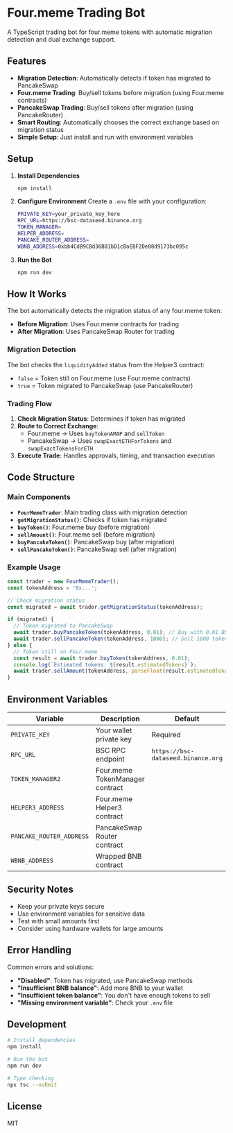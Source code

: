 # Four.meme Trading Bot

A TypeScript trading bot for four.meme tokens with automatic migration detection and dual exchange support.

## Features

- **Migration Detection**: Automatically detects if token has migrated to PancakeSwap
- **Four.meme Trading**: Buy/sell tokens before migration (using Four.meme contracts)
- **PancakeSwap Trading**: Buy/sell tokens after migration (using PancakeRouter)
- **Smart Routing**: Automatically chooses the correct exchange based on migration status
- **Simple Setup**: Just install and run with environment variables

## Setup

1. **Install Dependencies**
   ```bash
   npm install
   ```

2. **Configure Environment**
   Create a `.env` file with your configuration:
   ```bash
   PRIVATE_KEY=your_private_key_here
   RPC_URL=https://bsc-dataseed.binance.org
   TOKEN_MANAGER=
   HELPER_ADDRESS=
   PANCAKE_ROUTER_ADDRESS=
   WBNB_ADDRESS=0xbb4CdB9CBd36B01bD1cBaEBF2De08d9173bc095c
   ```

3. **Run the Bot**
   ```bash
   npm run dev
   ```

## How It Works

The bot automatically detects the migration status of any four.meme token:

- **Before Migration**: Uses Four.meme contracts for trading
- **After Migration**: Uses PancakeSwap Router for trading

### Migration Detection

The bot checks the `liquidityAdded` status from the Helper3 contract:
- `false` = Token still on Four.meme (use Four.meme contracts)
- `true` = Token migrated to PancakeSwap (use PancakeRouter)

### Trading Flow

1. **Check Migration Status**: Determines if token has migrated
2. **Route to Correct Exchange**:
   - Four.meme → Uses `buyTokenAMAP` and `sellToken`
   - PancakeSwap → Uses `swapExactETHForTokens` and `swapExactTokensForETH`
3. **Execute Trade**: Handles approvals, timing, and transaction execution

## Code Structure

### Main Components

- **`FourMemeTrader`**: Main trading class with migration detection
- **`getMigrationStatus()`**: Checks if token has migrated
- **`buyToken()`**: Four.meme buy (before migration)
- **`sellAmount()`**: Four.meme sell (before migration)
- **`buyPancakeToken()`**: PancakeSwap buy (after migration)
- **`sellPancakeToken()`**: PancakeSwap sell (after migration)

### Example Usage

```typescript
const trader = new FourMemeTrader();
const tokenAddress = '0x...';

// Check migration status
const migrated = await trader.getMigrationStatus(tokenAddress);

if (migrated) {
  // Token migrated to PancakeSwap
  await trader.buyPancakeToken(tokenAddress, 0.01); // Buy with 0.01 BNB
  await trader.sellPancakeToken(tokenAddress, 1000); // Sell 1000 tokens
} else {
  // Token still on Four.meme
  const result = await trader.buyToken(tokenAddress, 0.01);
  console.log(`Estimated tokens: ${result.estimatedTokens}`);
  await trader.sellAmount(tokenAddress, parseFloat(result.estimatedTokens));
}
```

## Environment Variables

| Variable | Description | Default |
|----------|-------------|---------|
| `PRIVATE_KEY` | Your wallet private key | Required |
| `RPC_URL` | BSC RPC endpoint | `https://bsc-dataseed.binance.org` |
| `TOKEN_MANAGER2` | Four.meme TokenManager contract |
| `HELPER3_ADDRESS` | Four.meme Helper3 contract |
| `PANCAKE_ROUTER_ADDRESS` | PancakeSwap Router contract |
| `WBNB_ADDRESS` | Wrapped BNB contract |

## Security Notes

- Keep your private keys secure
- Use environment variables for sensitive data
- Test with small amounts first
- Consider using hardware wallets for large amounts

## Error Handling

Common errors and solutions:

- **"Disabled"**: Token has migrated, use PancakeSwap methods
- **"Insufficient BNB balance"**: Add more BNB to your wallet
- **"Insufficient token balance"**: You don't have enough tokens to sell
- **"Missing environment variable"**: Check your `.env` file

## Development

```bash
# Install dependencies
npm install

# Run the bot
npm run dev

# Type checking
npx tsc --noEmit
```

## License

MIT
